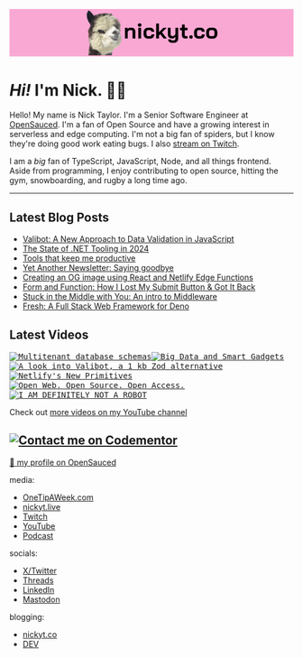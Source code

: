 <kbd><a href="https://www.nickyt.co" title="My website"><img src="github-banner.png" alt="An alpaca grinning with the words livecoding.ca beside them" /></a></kbd>

# <em>Hi!</em> I'm Nick. 👋🏻

Hello! My name is Nick Taylor. I'm a Senior Software Engineer at [OpenSauced](https://opensauced.pizza). I'm a fan of Open Source and have a growing interest in serverless and edge computing. I'm not a big fan of spiders, but I know they're doing good work eating bugs. I also [stream on Twitch](https://nickyt.live).

I am a <em>big</em> fan of TypeScript, JavaScript, Node, and all things frontend. Aside from programming, I enjoy contributing to open source, hitting the gym, snowboarding, and rugby a long time ago.

---

## Latest Blog Posts

<!-- BLOG-POST-LIST:START -->
- [Valibot: A New Approach to Data Validation in JavaScript](https://www.nickyt.co/blog/valibot-a-new-approach-to-data-validation-in-javascript-1mgb/)
- [The State of .NET Tooling in 2024](https://www.nickyt.co/blog/the-state-of-net-tooling-2024-169g/)
- [Tools that keep me productive](https://www.nickyt.co/blog/tools-that-keep-me-productive-1no5/)
- [Yet Another Newsletter: Saying goodbye](https://www.nickyt.co/blog/yet-another-newsletter-saying-goodbye-d99/)
- [Creating an OG image using React and Netlify Edge Functions](https://www.nickyt.co/blog/creating-an-og-image-using-react-and-netlify-edge-functions-563a/)
- [Form and Function: How I Lost My Submit Button &amp; Got It Back](https://www.nickyt.co/blog/form-and-function-how-i-lost-my-submit-button-got-it-back-5b91/)
- [Stuck in the Middle with You: An intro to Middleware](https://www.nickyt.co/blog/stuck-in-the-middle-with-you-an-intro-to-middleware-1gjo/)
- [Fresh: A Full Stack Web Framework for Deno](https://www.nickyt.co/talks/fresh--a-full-stack-web-framework-for-deno-confoo-2024/)
<!-- BLOG-POST-LIST:END -->

## Latest Videos

<!-- VIDEO-LIST:START --><aside><kbd><a href="https://www.youtube.com/watch?v=RvmB8WzXWw0" title="Multitenant database schemas"><img src="https://img.youtube.com/vi/RvmB8WzXWw0/maxresdefault.jpg" alt="Multitenant database schemas" width="360" height="202" /></a></kbd><kbd><a href="https://www.youtube.com/watch?v=-cLBJlB24MI" title="Big Data and Smart Gadgets"><img src="https://img.youtube.com/vi/-cLBJlB24MI/maxresdefault.jpg" alt="Big Data and Smart Gadgets" width="360" height="202" /></a></kbd><kbd><a href="https://www.youtube.com/watch?v=fR2GJx_SQTE" title="A look into Valibot, a 1 kb Zod alternative"><img src="https://img.youtube.com/vi/fR2GJx_SQTE/maxresdefault.jpg" alt="A look into Valibot, a 1 kb Zod alternative" width="360" height="202" /></a></kbd><kbd><a href="https://www.youtube.com/watch?v=cH2gL1-VSZw" title="Netlify's New Primitives"><img src="https://img.youtube.com/vi/cH2gL1-VSZw/maxresdefault.jpg" alt="Netlify's New Primitives" width="360" height="202" /></a></kbd><kbd><a href="https://www.youtube.com/watch?v=2DD70XFfPVk" title="Open Web. Open Source. Open Access."><img src="https://img.youtube.com/vi/2DD70XFfPVk/maxresdefault.jpg" alt="Open Web. Open Source. Open Access." width="360" height="202" /></a></kbd><kbd><a href="https://www.youtube.com/watch?v=jyWn8WlGEm4" title="I AM DEFINITELY NOT A ROBOT"><img src="https://img.youtube.com/vi/jyWn8WlGEm4/maxresdefault.jpg" alt="I AM DEFINITELY NOT A ROBOT" width="360" height="202" /></a></kbd></aside><!-- VIDEO-LIST:END -->

Check out [more videos on my YouTube channel](https://www.youtube.com/channel/UCBLlEq0co24VFJIMEHNcPOQ)

## [![Contact me on Codementor](https://www.codementor.io/m-badges/nickytonline/im-a-cm-b.svg)](https://www.codementor.io/@nickytonline?refer=badge)

[🍕 my profile on OpenSauced](https://app.opensauced.pizza/user/nickytonline)

media:

- [OneTipAWeek.com](https://onetipaweek.com)
- [nickyt.live](https://nickyt.live)
- [Twitch](https://twitch.tv/nickytonline)
- [YouTube](https://nickyt.tube)
- [Podcast](https://pod.iamdeveloper.com)

socials:

- [X/Twitter](https://twitter.com/nickytonline)
- [Threads](https://www.threads.net/@nickytonline)
- [LinkedIn](https://www.linkedin.com/in/nickytonline)
- [Mastodon](https://toot.cafe/@nickytonline)

blogging:

- [nickyt.co](https://www.nickyt.co)
- [DEV](https://dev.to/nickytonline)
